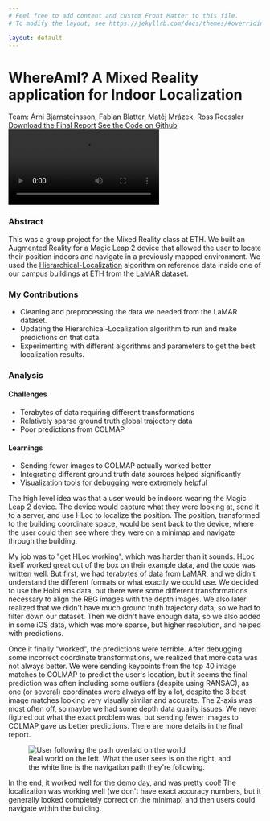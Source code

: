 ```yaml
---
# Feel free to add content and custom Front Matter to this file.
# To modify the layout, see https://jekyllrb.com/docs/themes/#overriding-theme-defaults

layout: default
---
```


# WhereAmI? A Mixed Reality application for Indoor Localization

<div class="center-text">
  Team: Árni Bjarnsteinsson, Fabian Blatter, Matěj Mrázek, Ross Roessler
</div>

<div class="button-container">
  <a class="btn" href="/assets/whereami-report.pdf" download>Download the Final Report</a>
  <a class="btn" href="https://github.com/rroessler1/Hierarchical-Localization/tree/arni_changes" target="_blank">See the Code on Github</a>
</div>

<div class="video-container">
  <video controls>
    <source src="/assets/whereami-video.mp4" type="video/mp4">
    Your browser does not support the video tag.
  </video>
</div>

### Abstract

This was a group project for the Mixed Reality class at ETH. We built an Augmented Reality for a Magic Leap 2 device that allowed the user to locate their position indoors and navigate in a previously mapped environment. We used the [Hierarchical-Localization](https://github.com/cvg/Hierarchical-Localization) algorithm on reference data inside one of our campus buildings at ETH from the [LaMAR dataset](https://github.com/microsoft/lamar-benchmark).

### My Contributions

* Cleaning and preprocessing the data we needed from the LaMAR dataset.
* Updating the Hierarchical-Localization algorithm to run and make predictions on that data.
* Experimenting with different algorithms and parameters to get the best localization results.

### Analysis

#### Challenges

* Terabytes of data requiring different transformations
* Relatively sparse ground truth global trajectory data
* Poor predictions from COLMAP

#### Learnings

* Sending fewer images to COLMAP actually worked better
* Integrating different ground truth data sources helped significantly
* Visualization tools for debugging were extremely helpful


The high level idea was that a user would be indoors wearing the Magic Leap 2 device. The device would capture what they were looking at, send it to a server, and use HLoc to localize the position. The position, transformed to the building coordinate space, would be sent back to the device, where the user could then see where they were on a minimap and navigate through the building.

My job was to "get HLoc working", which was harder than it sounds. HLoc itself worked great out of the box on their example data, and the code was written well. But first, we had terabytes of data from LaMAR, and we didn't understand the different formats or what exactly we could use. We decided to use the HoloLens data, but there were some different transformations necessary to align the RBG images with the depth images. We also later realized that we didn't have much ground truth trajectory data, so we had to filter down our dataset. Then we didn't have enough data, so we also added in some iOS data, which was more sparse, but higher resolution, and helped with predictions.

Once it finally "worked", the predictions were terrible. After debugging some incorrect coordinate transformations, we realized that more data was not always better. We were sending keypoints from the top 40 image matches to COLMAP to predict the user's location, but it seems the final prediction was often including some outliers (despite using RANSAC), as one (or several) coordinates were always off by a lot, despite the 3 best image matches looking very visually similar and accurate. The Z-axis was most often off, so maybe we had some depth data quality issues. We never figured out what the exact problem was, but sending fewer images to COLMAP gave us better predictions. There are more details in the final report.

<figure class="responsive-figure">
  <img src="/assets/user-nav-screenshot2.png" alt="User following the path overlaid on the world">
  <figcaption>Real world on the left. What the user sees is on the right, and the white line is the navigation path they're following.</figcaption>
</figure>

In the end, it worked well for the demo day, and was pretty cool! The localization was working well (we don't have exact accuracy numbers, but it generally looked completely correct on the minimap) and then users could navigate within the building.
